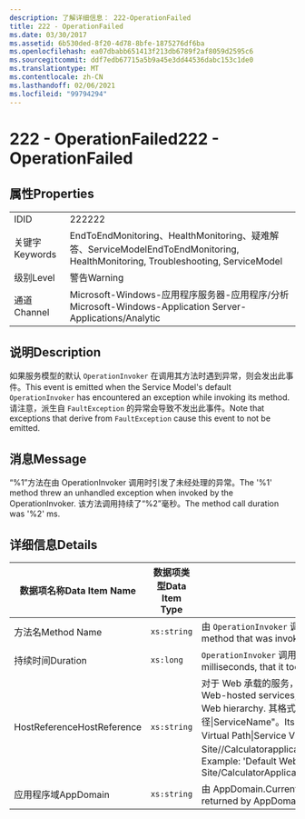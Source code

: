 ```yaml
---
description: 了解详细信息： 222-OperationFailed
title: 222 - OperationFailed
ms.date: 03/30/2017
ms.assetid: 6b530ded-8f20-4d78-8bfe-1875276df6ba
ms.openlocfilehash: ea07dbabb651413f213db6789f2af8059d2595c6
ms.sourcegitcommit: ddf7edb67715a5b9a45e3dd44536dabc153c1de0
ms.translationtype: MT
ms.contentlocale: zh-CN
ms.lasthandoff: 02/06/2021
ms.locfileid: "99794294"
---
```

# <a name="222---operationfailed"></a><span data-ttu-id="c0d29-103">222 - OperationFailed</span><span class="sxs-lookup"><span data-stu-id="c0d29-103">222 - OperationFailed</span></span>

## <a name="properties"></a><span data-ttu-id="c0d29-104">属性</span><span class="sxs-lookup"><span data-stu-id="c0d29-104">Properties</span></span>  
  
|||  
|-|-|  
|<span data-ttu-id="c0d29-105">ID</span><span class="sxs-lookup"><span data-stu-id="c0d29-105">ID</span></span>|<span data-ttu-id="c0d29-106">222</span><span class="sxs-lookup"><span data-stu-id="c0d29-106">222</span></span>|  
|<span data-ttu-id="c0d29-107">关键字</span><span class="sxs-lookup"><span data-stu-id="c0d29-107">Keywords</span></span>|<span data-ttu-id="c0d29-108">EndToEndMonitoring、HealthMonitoring、疑难解答、ServiceModel</span><span class="sxs-lookup"><span data-stu-id="c0d29-108">EndToEndMonitoring, HealthMonitoring, Troubleshooting, ServiceModel</span></span>|  
|<span data-ttu-id="c0d29-109">级别</span><span class="sxs-lookup"><span data-stu-id="c0d29-109">Level</span></span>|<span data-ttu-id="c0d29-110">警告</span><span class="sxs-lookup"><span data-stu-id="c0d29-110">Warning</span></span>|  
|<span data-ttu-id="c0d29-111">通道</span><span class="sxs-lookup"><span data-stu-id="c0d29-111">Channel</span></span>|<span data-ttu-id="c0d29-112">Microsoft-Windows-应用程序服务器-应用程序/分析</span><span class="sxs-lookup"><span data-stu-id="c0d29-112">Microsoft-Windows-Application Server-Applications/Analytic</span></span>|  
  
## <a name="description"></a><span data-ttu-id="c0d29-113">说明</span><span class="sxs-lookup"><span data-stu-id="c0d29-113">Description</span></span>  

 <span data-ttu-id="c0d29-114">如果服务模型的默认 `OperationInvoker` 在调用其方法时遇到异常，则会发出此事件。</span><span class="sxs-lookup"><span data-stu-id="c0d29-114">This event is emitted when the Service Model's default `OperationInvoker` has encountered an exception while invoking its method.</span></span> <span data-ttu-id="c0d29-115">请注意，派生自 `FaultException` 的异常会导致不发出此事件。</span><span class="sxs-lookup"><span data-stu-id="c0d29-115">Note that exceptions that derive from `FaultException` cause this event to not be emitted.</span></span>  
  
## <a name="message"></a><span data-ttu-id="c0d29-116">消息</span><span class="sxs-lookup"><span data-stu-id="c0d29-116">Message</span></span>  

 <span data-ttu-id="c0d29-117">“%1”方法在由 OperationInvoker 调用时引发了未经处理的异常。</span><span class="sxs-lookup"><span data-stu-id="c0d29-117">The '%1' method threw an unhandled exception when invoked by the OperationInvoker.</span></span> <span data-ttu-id="c0d29-118">该方法调用持续了“%2”毫秒。</span><span class="sxs-lookup"><span data-stu-id="c0d29-118">The method call duration was '%2' ms.</span></span>  
  
## <a name="details"></a><span data-ttu-id="c0d29-119">详细信息</span><span class="sxs-lookup"><span data-stu-id="c0d29-119">Details</span></span>  
  
|<span data-ttu-id="c0d29-120">数据项名称</span><span class="sxs-lookup"><span data-stu-id="c0d29-120">Data Item Name</span></span>|<span data-ttu-id="c0d29-121">数据项类型</span><span class="sxs-lookup"><span data-stu-id="c0d29-121">Data Item Type</span></span>|<span data-ttu-id="c0d29-122">说明</span><span class="sxs-lookup"><span data-stu-id="c0d29-122">Description</span></span>|  
|--------------------|--------------------|-----------------|  
|<span data-ttu-id="c0d29-123">方法名</span><span class="sxs-lookup"><span data-stu-id="c0d29-123">Method Name</span></span>|`xs:string`|<span data-ttu-id="c0d29-124">由 `OperationInvoker` 调用的方法的 CLR 名称。</span><span class="sxs-lookup"><span data-stu-id="c0d29-124">The CLR name of the method that was invoked by the `OperationInvoker`.</span></span>|  
|<span data-ttu-id="c0d29-125">持续时间</span><span class="sxs-lookup"><span data-stu-id="c0d29-125">Duration</span></span>|`xs:long`|<span data-ttu-id="c0d29-126">`OperationInvoker` 调用方法所花费的时间（以毫秒为单位）。</span><span class="sxs-lookup"><span data-stu-id="c0d29-126">The time, in milliseconds, that it took the `OperationInvoker` to invoke the method.</span></span>|  
|<span data-ttu-id="c0d29-127">HostReference</span><span class="sxs-lookup"><span data-stu-id="c0d29-127">HostReference</span></span>|`xs:string`|<span data-ttu-id="c0d29-128">对于 Web 承载的服务，此字段唯一标识 Web 层次结构中的服务。</span><span class="sxs-lookup"><span data-stu-id="c0d29-128">For Web-hosted services, this field uniquely identifies the service in the Web hierarchy.</span></span> <span data-ttu-id="c0d29-129">其格式定义为 "网站名称应用程序虚拟路径&#124;服务虚拟路径&#124;ServiceName"。</span><span class="sxs-lookup"><span data-stu-id="c0d29-129">Its format is defined as 'Web Site Name Application Virtual Path&#124;Service Virtual Path&#124;ServiceName'.</span></span> <span data-ttu-id="c0d29-130">示例： "Default Web Site//Calculatorapplication&#124;/CalculatorService.svc&#124;CalculatorService"。</span><span class="sxs-lookup"><span data-stu-id="c0d29-130">Example: 'Default Web Site/CalculatorApplication&#124;/CalculatorService.svc&#124;CalculatorService'.</span></span>|  
|<span data-ttu-id="c0d29-131">应用程序域</span><span class="sxs-lookup"><span data-stu-id="c0d29-131">AppDomain</span></span>|`xs:string`|<span data-ttu-id="c0d29-132">由 AppDomain.CurrentDomain.FriendlyName 返回的字符串。</span><span class="sxs-lookup"><span data-stu-id="c0d29-132">The string returned by AppDomain.CurrentDomain.FriendlyName.</span></span>|
